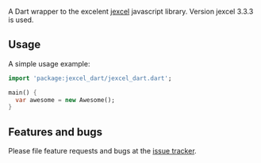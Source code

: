A Dart wrapper to the excelent [jexcel](https://bossanova.uk/jexcel/v3/) javascript library.
Version jexcel 3.3.3 is used.

## Usage

A simple usage example:

```dart
import 'package:jexcel_dart/jexcel_dart.dart';

main() {
  var awesome = new Awesome();
}
```

## Features and bugs

Please file feature requests and bugs at the [issue tracker][tracker].

[tracker]: http://example.com/issues/replaceme
